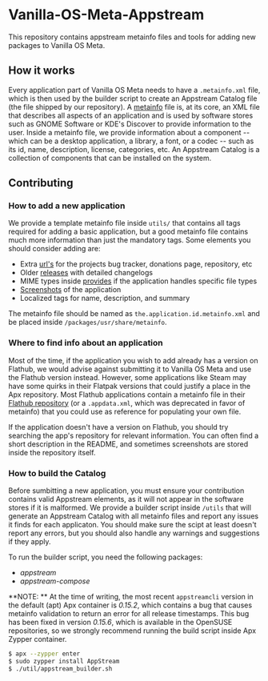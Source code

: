 # Vanilla-OS-Meta-Appstream

This repository contains appstream metainfo files and tools for adding new packages to Vanilla OS Meta.

## How it works

Every application part of Vanilla OS Meta needs to have a `.metainfo.xml` file, which is then used by
the builder script to create an Appstream Catalog file (the file shipped by our repository).
A [metainfo](https://www.freedesktop.org/software/appstream/docs/chap-Metadata.html#sect-Metadata-GenericComponent) file is, at its core, an XML file that describes all aspects of an application and is used by
software stores such as GNOME Software or KDE's Discover to provide information to the user.
Inside a metainfo file, we provide information about a component -- which can be a desktop
application, a library, a font, or a codec -- such as its id, name, description, license, categories, etc.
An Appstream Catalog is a collection of components that can be installed on the system.

## Contributing

### How to add a new application

We provide a template metainfo file inside `utils/` that contains all tags required for adding a
basic application, but a good metainfo file contains much more information than just the
mandatory tags. Some elements you should consider adding are:
- Extra [url's](https://www.freedesktop.org/software/appstream/docs/chap-Metadata.html#tag-url) for the projects bug tracker, donations page, repository, etc
- Older [releases](https://www.freedesktop.org/software/appstream/docs/chap-Metadata.html#tag-releases) with detailed changelogs
- MIME types inside [provides](https://www.freedesktop.org/software/appstream/docs/chap-Metadata.html#tag-provides) if the application handles specific file types
- [Screenshots](https://www.freedesktop.org/software/appstream/docs/chap-Metadata.html#tag-screenshots) of the application
- Localized tags for name, description, and summary

The metainfo file should be named as `the.application.id.metainfo.xml` and be placed inside
`/packages/usr/share/metainfo`.

### Where to find info about an application

Most of the time, if the application you wish to add already has a version on Flathub, we would
advise against submitting it to Vanilla OS Meta and use the Flathub version instead.
However, some applications like Steam may have some quirks in their Flatpak versions that could
justify a place in the Apx repository.
Most Flathub applications contain a metainfo file in their [Flathub repository](https://github.com/flathub/)
(or a `.appdata.xml`, which was deprecated in favor of metainfo) that you could use as reference
for populating your own file.

If the application doesn't have a version on Flathub, you should try searching the app's repository
for relevant information. You can often find a short description in the README, and sometimes
screenshots are stored inside the repository itself.

### How to build the Catalog

Before sumbitting a new application, you must ensure your contribution contains valid Appstream
elements, as it will not appear in the software stores if it is malformed.
We provide a builder script inside `/utils` that will generate an Appstream Catalog with all
metainfo files and report any issues it finds for each applicaton.
You should make sure the scipt at least doesn't report any errors, but you should also handle any
warnings and suggestions if they apply.

To run the builder script, you need the following packages:
- *appstream*
- *appstream-compose*

**NOTE: ** At the time of writing, the most recent `appstreamcli` version in the default (apt)
Apx container is *0.15.2*, which contains a bug that causes metainfo validation to return an error
for all release timestamps.
This bug has been fixed in version *0.15.6*, which is available in the OpenSUSE repositories, so we
strongly recommend running the build script inside Apx Zypper container.

```sh
$ apx --zypper enter
$ sudo zypper install AppStream
$ ./util/appstream_builder.sh
```

